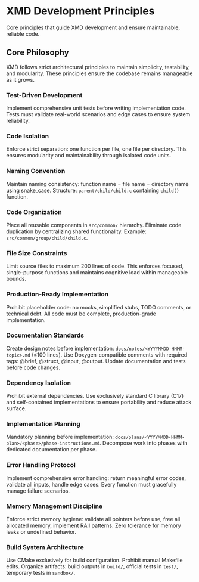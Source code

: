# XMD Development Principles

Core principles that guide XMD development and ensure maintainable, reliable code.

## Core Philosophy

XMD follows strict architectural principles to maintain simplicity, testability, and modularity. These principles ensure the codebase remains manageable as it grows.

### Test-Driven Development
Implement comprehensive unit tests before writing implementation code. Tests must validate real-world scenarios and edge cases to ensure system reliability.

### Code Isolation
Enforce strict separation: one function per file, one file per directory. This ensures modularity and maintainability through isolated code units.

### Naming Convention
Maintain naming consistency: function name = file name = directory name using snake_case. Structure: `parent/child/child.c` containing `child()` function.

### Code Organization
Place all reusable components in `src/common/` hierarchy. Eliminate code duplication by centralizing shared functionality. Example: `src/common/group/child/child.c`.

### File Size Constraints
Limit source files to maximum 200 lines of code. This enforces focused, single-purpose functions and maintains cognitive load within manageable bounds.

### Production-Ready Implementation
Prohibit placeholder code: no mocks, simplified stubs, TODO comments, or technical debt. All code must be complete, production-grade implementation.

### Documentation Standards
Create design notes before implementation: `docs/notes/<YYYYMMDD-HHMM-topic>.md` (≤100 lines). Use Doxygen-compatible comments with required tags: @brief, @struct, @input, @output. Update documentation and tests before code changes.

### Dependency Isolation
Prohibit external dependencies. Use exclusively standard C library (C17) and self-contained implementations to ensure portability and reduce attack surface.

### Implementation Planning
Mandatory planning before implementation: `docs/plans/<YYYYMMDD-HHMM-plan>/<phase>/phase-instructions.md`. Decompose work into phases with dedicated documentation per phase.

### Error Handling Protocol
Implement comprehensive error handling: return meaningful error codes, validate all inputs, handle edge cases. Every function must gracefully manage failure scenarios.

### Memory Management Discipline
Enforce strict memory hygiene: validate all pointers before use, free all allocated memory, implement RAII patterns. Zero tolerance for memory leaks or undefined behavior.

### Build System Architecture
Use CMake exclusively for build configuration. Prohibit manual Makefile edits. Organize artifacts: build outputs in `build/`, official tests in `test/`, temporary tests in `sandbox/`.

